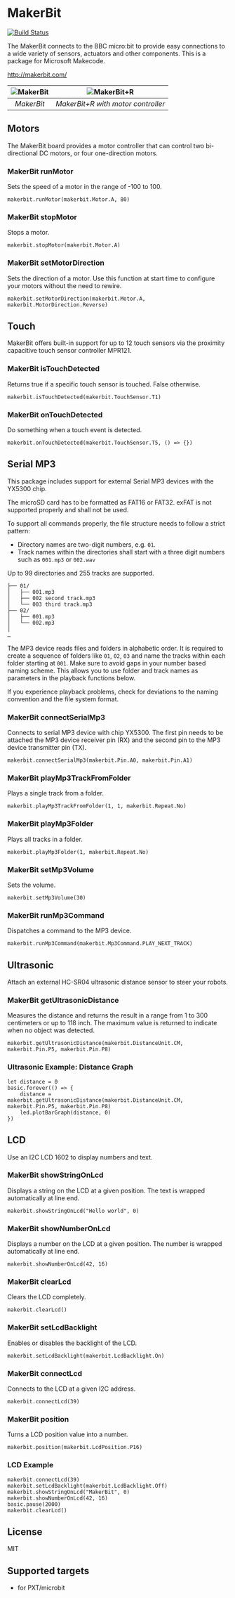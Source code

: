 # MakerBit

[![Build Status](https://travis-ci.org/1010Technologies/pxt-makerbit.svg?branch=master)](https://travis-ci.org/1010Technologies/pxt-makerbit)

The MakerBit connects to the BBC micro:bit to provide easy connections to a wide variety of sensors, actuators and other components. This is a package for Microsoft Makecode.

http://makerbit.com/

| ![MakerBit](https://github.com/1010Technologies/pxt-makerbit/raw/master/MakerBit.png "MakerBit") | ![MakerBit+R](https://github.com/1010Technologies/pxt-makerbit/raw/master/MakerBit+R.png "MakerBit+R")  |
|:--:|:--:|
| *MakerBit* | *MakerBit+R with motor controller* |


## Motors
The MakerBit board provides a motor controller that can control two bi-directional DC motors, or four one-direction motors.

### MakerBit runMotor
Sets the speed of a motor in the range of -100 to 100.
```sig
makerbit.runMotor(makerbit.Motor.A, 80)
```

### MakerBit stopMotor
Stops a motor.
```sig
makerbit.stopMotor(makerbit.Motor.A)
```

### MakerBit setMotorDirection
Sets the direction of a motor. Use this function at start time to configure your motors without the need to rewire.
```sig
makerbit.setMotorDirection(makerbit.Motor.A, makerbit.MotorDirection.Reverse)
```


## Touch
MakerBit offers built-in support for up to 12 touch sensors via the proximity capacitive touch sensor controller MPR121.

### MakerBit isTouchDetected
Returns true if a specific touch sensor is touched. False otherwise.
```sig
makerbit.isTouchDetected(makerbit.TouchSensor.T1)
```

### MakerBit onTouchDetected
Do something when a touch event is detected.
```sig
makerbit.onTouchDetected(makerbit.TouchSensor.T5, () => {})
```


## Serial MP3
This package includes support for external Serial MP3 devices with the YX5300 chip.

The microSD card has to be formatted as FAT16 or FAT32. exFAT is not supported properly and shall not be used.

To support all commands properly, the file structure needs to follow a strict pattern:
- Directory names are two-digit numbers, e.g. `01`.
- Track names within the directories shall start with a three digit numbers such as `001.mp3` or `002.wav`

Up to 99 directories and 255 tracks are supported.

```
├── 01/
│   ├── 001.mp3
│   ├── 002 second track.mp3
│   └── 003 third track.mp3
├── 02/
│   ├── 001.mp3
│   └── 002.mp3
│
…
```

The MP3 device reads files and folders in alphabetic order. It is required to create a sequence of folders like `01`, `02`, `03` and name the tracks within each folder starting at `001`. Make sure to avoid gaps in your number based naming scheme. This allows you to use folder and track names as parameters in the playback functions below.

If you experience playback problems, check for deviations to the naming convention and the file system format.

### MakerBit connectSerialMp3
Connects to serial MP3 device with chip YX5300. The first pin needs to be attached the MP3 device receiver pin (RX) and the second pin to the MP3 device transmitter pin (TX).
```sig
makerbit.connectSerialMp3(makerbit.Pin.A0, makerbit.Pin.A1)
```

### MakerBit playMp3TrackFromFolder
Plays a single track from a folder.
```sig
makerbit.playMp3TrackFromFolder(1, 1, makerbit.Repeat.No)
```

### MakerBit playMp3Folder
Plays all tracks in a folder.
```sig
makerbit.playMp3Folder(1, makerbit.Repeat.No)
```

### MakerBit setMp3Volume
Sets the volume.
```sig
makerbit.setMp3Volume(30)
```

### MakerBit runMp3Command
Dispatches a command to the MP3 device.
```sig
makerbit.runMp3Command(makerbit.Mp3Command.PLAY_NEXT_TRACK)
```


## Ultrasonic
Attach an external HC-SR04 ultrasonic distance sensor to steer your robots.

### MakerBit getUltrasonicDistance
Measures the distance and returns the result in a range from 1 to 300 centimeters or up to 118 inch. The maximum value is returned to indicate when no object was detected.
```sig
makerbit.getUltrasonicDistance(makerbit.DistanceUnit.CM, makerbit.Pin.P5, makerbit.Pin.P8)
```

### Ultrasonic Example: Distance Graph
```blocks
let distance = 0
basic.forever(() => {
    distance = makerbit.getUltrasonicDistance(makerbit.DistanceUnit.CM, makerbit.Pin.P5, makerbit.Pin.P8)
    led.plotBarGraph(distance, 0)
})
```


## LCD
Use an I2C LCD 1602 to display numbers and text.

### MakerBit showStringOnLcd
Displays a string on the LCD at a given position. The text is wrapped automatically at line end.
```sig
makerbit.showStringOnLcd("Hello world", 0)
```

### MakerBit showNumberOnLcd
Displays a number on the LCD at a given position. The number is wrapped automatically at line end.
```sig
makerbit.showNumberOnLcd(42, 16)
```

### MakerBit clearLcd
Clears the LCD completely.
```sig
makerbit.clearLcd()
```

### MakerBit setLcdBacklight
Enables or disables the backlight of the LCD.
```sig
makerbit.setLcdBacklight(makerbit.LcdBacklight.On)
```

### MakerBit connectLcd
Connects to the LCD at a given I2C address.
```sig
makerbit.connectLcd(39)
```

### MakerBit position
Turns a LCD position value into a number.
```sig
makerbit.position(makerbit.LcdPosition.P16)
```


### LCD Example
```blocks
makerbit.connectLcd(39)
makerbit.setLcdBacklight(makerbit.LcdBacklight.Off)
makerbit.showStringOnLcd("MakerBit", 0)
makerbit.showNumberOnLcd(42, 16)
basic.pause(2000)
makerbit.clearLcd()
```

## License

MIT

## Supported targets

* for PXT/microbit

